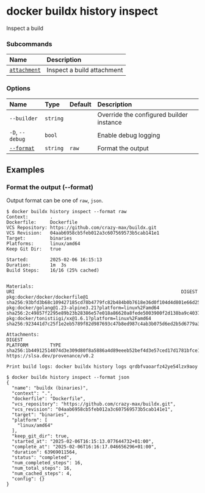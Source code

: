 # docker buildx history inspect

<!---MARKER_GEN_START-->
Inspect a build

### Subcommands

| Name                                                 | Description                |
|:-----------------------------------------------------|:---------------------------|
| [`attachment`](buildx_history_inspect_attachment.md) | Inspect a build attachment |


### Options

| Name                  | Type     | Default | Description                              |
|:----------------------|:---------|:--------|:-----------------------------------------|
| `--builder`           | `string` |         | Override the configured builder instance |
| `-D`, `--debug`       | `bool`   |         | Enable debug logging                     |
| [`--format`](#format) | `string` | `raw`   | Format the output                        |


<!---MARKER_GEN_END-->

## Examples

### <a name="format"></a> Format the output (--format)

Output format can be one of `raw`, `json`.

```console
$ docker buildx history inspect --format raw
Context:        .
Dockerfile:     Dockerfile
VCS Repository: https://github.com/crazy-max/buildx.git
VCS Revision:   04aab6958cb5feb012a3c607569573b5cab141e1
Target:         binaries
Platforms:      linux/amd64
Keep Git Dir:   true

Started:        2025-02-06 16:15:13
Duration:       1m  3s
Build Steps:    16/16 (25% cached)


Materials:
URI                                                             DIGEST
pkg:docker/docker/dockerfile@1                                  sha256:93bfd3b68c109427185cd78b4779fc82b484b0b7618e36d0f104d4d801e66d25
pkg:docker/golang@1.23-alpine3.21?platform=linux%2Famd64        sha256:2c49857f2295e89b23b28386e57e018a86620a8fede5003900f2d138ba9c4037
pkg:docker/tonistiigi/xx@1.6.1?platform=linux%2Famd64           sha256:923441d7c25f1e2eb5789f82d987693c47b8ed987c4ab3b075d6ed2b5d6779a3

Attachments:
DIGEST                                                                  PLATFORM        TYPE
sha256:1b44912514074d3e309d80f8a5886a4d89eeeb52bef4d3e57ced17d1781bfce1                 https://slsa.dev/provenance/v0.2

Print build logs: docker buildx history logs qrdbfvaoarfz42ye54lzx9aoy
```

```console
$ docker buildx history inspect --format json
{
  "name": "buildx (binaries)",
  "context": ".",
  "dockerfile": "Dockerfile",
  "vcs_repository": "https://github.com/crazy-max/buildx.git",
  "vcs_revision": "04aab6958cb5feb012a3c607569573b5cab141e1",
  "target": "binaries",
  "platform": [
    "linux/amd64"
  ],
  "keep_git_dir": true,
  "started_at": "2025-02-06T16:15:13.077644732+01:00",
  "complete_at": "2025-02-06T16:16:17.046656296+01:00",
  "duration": 63969011564,
  "status": "completed",
  "num_completed_steps": 16,
  "num_total_steps": 16,
  "num_cached_steps": 4,
  "config": {}
}
```
